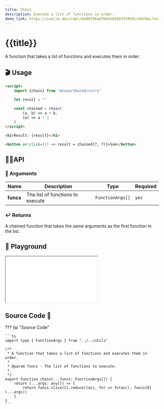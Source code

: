 ```yaml
---
title: Chain
description: Execute a list of functions in order.
demo_link: https://svelte.dev/repl/be88796a876d4a8388f41950cc94f6ac?version=3.55.1
---
```


# {{title}}

A function that takes a list of functions and executes them in order.

## 🎬 Usage

```html
<script>
    import {chain} from "@sveu/shared/curry"

    let result = ""

    const chained = chain(
        (a, b) => a + b,
        (a) => a * 2
    )
</script>

<h1>Result: {result}</h1>

<button on:click={() => result = chained(7, 7)}>Sum</button>
```

## 👩‍💻API

### 👻 Arguments

| Name                | Description                                  | Type                  | Required |
| ------------------- | -------------------------------------------- | --------------------- | -------- |
| **funcs**           | The list of functions to execute             | `FunctionArgs[]`      | `yes`    |

### ↩️ Returns

A chained function that takes the same arguments as the first function in the list.

## 🧪 Playground

<iframe class="h-120 w-full" src="{{demo_link}}"></iframe>

## Source Code 👀

??? tip "Source Code"

    ```ts
    import type { FunctionArgs } from "../../utils"

    /**
     * A function that takes a list of functions and executes them in order.
     *
     * @param funcs - The list of functions to execute.
     *
     */
    export function chain(...funcs: FunctionArgs[]) {
        return (...args: any[]) => {
            return funcs.slice(1).reduce((acc, fn) => fn(acc), funcs[0](...args))
        }
    }
    ```

